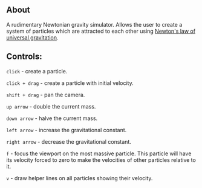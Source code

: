 ## About

A rudimentary Newtonian gravity simulator. Allows the user to create a system
of particles which are attracted to each other using [Newton's law of universal
gravitation](https://en.wikipedia.org/wiki/Newton%27s_law_of_universal_gravitation#Modern_form).

## Controls:

`click` - create a particle.

`click + drag` - create a particle with initial velocity.

`shift + drag` - pan the camera.

`up arrow` - double the current mass.

`down arrow` - halve the current mass.

`left arrow` - increase the gravitational constant.

`right arrow` - decrease the gravitational constant.

`f` - focus the viewport on the most massive particle. This particle will have
its velocity forced to zero to make the velocities of other particles relative
to it.

`v` - draw helper lines on all particles showing their velocity.
